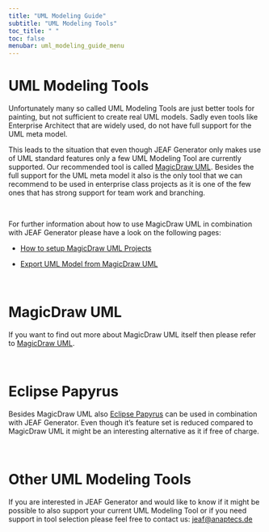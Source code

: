 ```yaml
---
title: "UML Modeling Guide"
subtitle: "UML Modeling Tools"
toc_title: " "
toc: false
menubar: uml_modeling_guide_menu
---
```


# UML Modeling Tools

Unfortunately many so called UML Modeling Tools are just better tools for painting, but not sufficient to create real UML models. Sadly even tools like Enterprise Architect that are widely used, do not have full support for the UML meta model.

This leads to the situation that even though JEAF Generator only makes use of UML standard features only a few UML Modeling Tool are currently supported. Our recommended tool is called <a href="https://www.3ds.com/products-services/catia/products/no-magic/magicdraw" target="_blank">MagicDraw UML</a>. Besides the full support for the UML meta model it also is the only tool that we can recommend to be used in enterprise class projects as it is one of the few ones that has strong support for team work and branching.

<br>

For further information about how to use MagicDraw UML in combination with JEAF Generator please have a look on the following pages:

- [How to setup MagicDraw UML Projects](../setup-magic-draw-projects)

- [Export UML Model from MagicDraw UML](../../devloper-guide/magic-draw-xmi-export)

<br>

# MagicDraw UML

If you want to find out more about MagicDraw UML itself then please refer to <a href="https://www.3ds.com/products-services/catia/products/no-magic/magicdraw" target="_blank">MagicDraw UML</a>.

<br>

# Eclipse Papyrus

Besides MagicDraw UML also <a href="https://www.eclipse.org/papyrus/" target="_blank">Eclipse Papyrus</a> can be used in combination with JEAF Generator. Even though it’s feature set is reduced compared to MagicDraw UML it might be an interesting alternative as it if free of charge.

<br>

# Other UML Modeling Tools

If you are interested in JEAF Generator and would like to know if it might be possible to also support your current UML Modeling Tool or if you need support in tool selection please feel free to contact us: [jeaf@anaptecs.de](mailto:jeaf@anaptecs.de)
